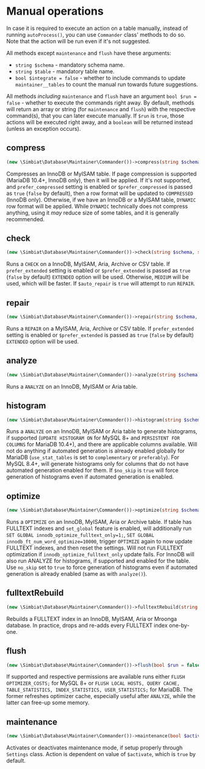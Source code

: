 # Manual operations

In case it is required to execute an action on a table manually, instead of running `autoProcess()`, you can use `Commander` class' methods to do so. Note that the action will be run even if it's not suggested.

All methods except `maintenance` and `flush` have these arguments:

- `string $schema` - mandatory schema name.
- `string $table` - mandatory table name.
- `bool $integrate = false` - whether to include commands to update `maintainer__tables` to count the manual run towards future suggestions.

All methods _including_ `maintenance` and `flush` have an argument `bool $run = false` - whether to execute the commands right away. By default, methods will return an array or string (for `maintenance` and `flush`) with the respective command(s), that you can later execute manually. If `$run` is `true`, those actions will be executed right away, and a `boolean` will be returned instead (unless an exception occurs).

## compress

```php
(new \Simbiat\Database\Maintainer\Commander())->compress(string $schema, string $table, bool $integrate = false, bool $run = false, bool $prefer_compressed = false);
```

Compresses an InnoDB or MyISAM table. If page compression is supported (MariaDB 10.4+, InnoDB only), then it will be applied. If it's not supported, and `prefer_compressed` setting is enabled or `$prefer_compressed` is passed as `true` (`false` by default), then a row format will be updated to `COMPRESSED` (InnoDB only). Otherwise, if we have an InnoDB or a MyISAM table, `DYNAMIC` row format will be applied. While `DYNAMIC` technically does not compress anything, using it _may_ reduce size of some tables, and it is generally recommended.

## check

```php
(new \Simbiat\Database\Maintainer\Commander())->check(string $schema, string $table, bool $integrate = false, bool $run = false, bool $prefer_extended = false, bool $auto_repair = false);
```

Runs a `CHECK` on a InnoDB, MyISAM, Aria, Archive or CSV table. If `prefer_extended` setting is enabled or `$prefer_extended` is passed as `true` (`false` by default) `EXTENDED` option will be used. Otherwise, `MEDIUM` will be used, which will be faster. If `$auto_repair` is `true` will attempt to run `REPAIR`.

## repair

```php
(new \Simbiat\Database\Maintainer\Commander())->repair(string $schema, string $table, bool $integrate = false, bool $run = false, bool $prefer_extended = false);
```

Runs a `REPAIR` on a MyISAM, Aria, Archive or CSV table. If `prefer_extended` setting is enabled or `$prefer_extended` is passed as `true` (`false` by default) `EXTENDED` option will be used.

## analyze

```php
(new \Simbiat\Database\Maintainer\Commander())->analyze(string $schema, string $table, bool $integrate = false, bool $run = false);
```

Runs a `ANALYZE` on an InnoDB, MyISAM or Aria table.

## histogram

```php
(new \Simbiat\Database\Maintainer\Commander())->histogram(string $schema, string $table, bool $integrate = false, bool $run = false, bool $no_skip = false);
```

Runs a `ANALYZE` on an InnoDB, MyISAM or Aria table to generate histograms, if supported (`UPDATE HISTOGRAM ON` for MySQL 8+ and `PERSISTENT FOR COLUMNS` for MariaDB 10.4+), and there are applicable columns available. Will not do anything if automated generation is already enabled globally for MariaDB (`use_stat_tables` is set to `complementary` or `preferably`). For MySQL 8.4+, will generate histograms only for columns that do not have automated generation enabled for them. If `$no_skip` is `true` will force generation of histograms even if automated generation is enabled.

## optimize

```php
(new \Simbiat\Database\Maintainer\Commander())->optimize(string $schema, string $table, bool $integrate = false, bool $run = false, bool $no_skip = false);
```

Runs a `OPTIMIZE` on an InnoDB, MyISAM, Aria or Archive table. If table has FULLTEXT indexes and `set_global` feature is enabled, will additionally run `SET GLOBAL innodb_optimize_fulltext_only=1;`, `SET GLOBAL innodb_ft_num_word_optimize=10000`, trigger `OPTIMIZE` again to now update FULLTEXT indexes, and then reset the settings. Will not run FULLTEXT optimization if `innodb_optimize_fulltext_only` update fails. For InnoDB will also run ANALYZE for histograms, if supported and enabled for the table. Use `no_skip` set to `true` to force generation of histograms even if automated generation is already enabled (same as with `analyze()`).

## fulltextRebuild

```php
(new \Simbiat\Database\Maintainer\Commander())->fulltextRebuild(string $schema, string $table, bool $integrate = false, bool $run = false);
```

Rebuilds a FULLTEXT index in an InnoDB, MyISAM, Aria or Mroonga database. In practice, drops and re-adds every FULLTEXT index one-by-one.

## flush

```php
(new \Simbiat\Database\Maintainer\Commander())->flush(bool $run = false);
```

If supported and respective permissions are available runs either `FLUSH OPTIMIZER_COSTS;` for MySQL 8+ or `FLUSH LOCAL HOSTS, QUERY CACHE, TABLE_STATISTICS, INDEX_STATISTICS, USER_STATISTICS;` for MariaDB. The former refreshes optimizer cache, especially useful after `ANALYZE`, while the latter can free-up some memory.

## maintenance

```php
(new \Simbiat\Database\Maintainer\Commander())->maintenance(bool $activate = true, bool $run = false);
```

Activates or deactivates maintenance mode, if setup properly through `Settings` class. Action is dependent on value of `$activate`, which is `true` by default.